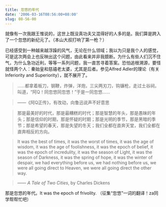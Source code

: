 ```yaml
---
title: 忽悠的年代
date: '2006-03-16T08:56:00+08:00'
slug: 08-56-00
---
```


就像有一次我跟王惟说的，这世上既没真功夫又混得好的人多的是。我们算是跨入了一个忽悠的新纪元了。（本山大叔打响了第一枪？）

已经感受到一种越来越浮躁的风气，无论在什么领域；我以为只是我个人的感觉，可是这次两会上也反映出这个问题，由此看来并非我臆断。为什么有些人们沉不住气，为什么急功近利，等等一系列问题，我一直苦寻着答案。恐怕追根溯源，要怪就怪两个人：秦始皇和慈禧老太婆，尤其是后者。参见Alfred Adler的理论（有关Inferiority and Superiority），就不展开了。

> ……都拿着板刀，钢鞭，炸弹，洋炮，三尖两刃刀，钩镰枪，走过土谷祠，叫道，“阿Q！同忽悠同忽悠！”于是一同忽悠……

> ——《阿Q正传》，有改动，向鲁迅说声不好意思

<!-- -->

> 那是最美好的时代，那是最糟糕的时代；那是智慧的年头，那是愚昧的年头；那是信仰的时期，那是怀疑的时期；那是光明的季节，那是黑暗的季节；那是希望的春天，那是失望的冬天；我们全都在直奔天堂，我们全都在直奔相反的方向。

> It was the best of times, it was the worst of times, it was the age of wisdom, it was the age of foolishness, it was the epoch of belief, it was the epoch of incredulity, it was the season of Light, it was the season of Darkness, it was the spring of hope, it was the winter of despair, we had everything before us, we had nothing before us, we were all going direct to Heaven, we were all going direct the other way.

> —— _A Tale of Two Cities_, by Charles Dickens

那是忽悠的年代。It was the epoch of frivolity. （征集“忽悠”一词的翻译！za同学帮帮忙吧）
